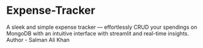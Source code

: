 # Expense-Tracker
A sleek and simple expense tracker — effortlessly CRUD your spendings on MongoDB with an intuitive interface with streamlit and real-time insights.
<br>
Author - Salman Ali Khan

